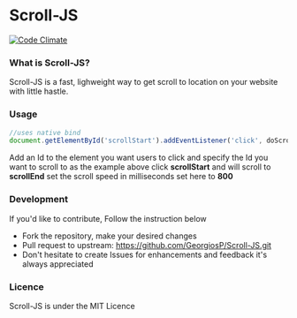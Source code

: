 # Scroll-JS
[![Code Climate](https://img.shields.io/codeclimate/github/kabisaict/flow.svg)](https://codeclimate.com/github/GeorgiosP/Scroll-JS)
### What is Scroll-JS? ###
Scroll-JS is a fast, lighweight way to get scroll to location on your website with little hastle.
### Usage ###
```Javascript
//uses native bind
document.getElementById('scrollStart').addEventListener('click', doScrolling.bind(null, '#scrollEnd', 800))
```
Add an Id to the element you want users to click and specify the Id you want to scroll to as the example above click <b>scrollStart</b> and will scroll to <b>scrollEnd</b> set the scroll speed in milliseconds set here to <b>800</b>
### Development ###
If you'd like to contribute, Follow the instruction below
* Fork the repository, make your desired changes
* Pull request to upstream: https://github.com/GeorgiosP/Scroll-JS.git
* Don't hesitate to create Issues for enhancements and feedback it's always appreciated
### Licence ###
Scroll-JS is under the MIT Licence
